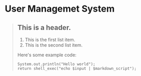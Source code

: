 # User Managemet System
> ## This is a header.
> 
> 1.   This is the first list item.
> 2.   This is the second list item.
> 
> Here's some example code:
>
>     System.out.println("Hello world");
>     return shell_exec("echo $input | $markdown_script");

